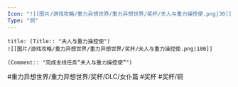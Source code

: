 ```yaml
---
Icon: "![[图片/游戏攻略/重力异想世界/重力异想世界/奖杯/夫人与重力操控使.png|30]]"
Type: "铜"
---
```

```ad-common-bronze-trophy
title: (Title:: "夫人与重力操控使")
![[图片/游戏攻略/重力异想世界/重力异想世界/奖杯/夫人与重力操控使.png|100]]

(Comment:: "完成支线任务“夫人与重力操控使”")
```

#重力异想世界/重力异想世界/奖杯/DLC/女仆篇 #奖杯 #奖杯/铜
